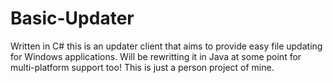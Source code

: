 Basic-Updater
=============

Written in C# this is an updater client that aims to provide easy file updating for Windows applications. Will be rewritting it in Java at some point for multi-platform support too! This is just a person project of mine.
